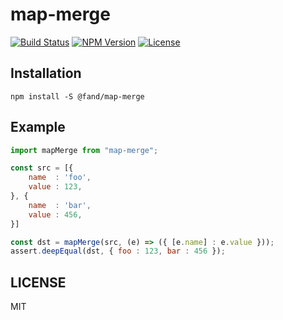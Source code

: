 # map-merge
[![Build Status](http://img.shields.io/travis/fand/map-merge.svg?style=flat-square)](https://travis-ci.org/fand/map-merge)
[![NPM Version](https://img.shields.io/npm/v/@fand/map-merge.svg?style=flat-square)](https://www.npmjs.org/package/fand.map-merge)
[![License](http://img.shields.io/badge/license-MIT-brightgreen.svg?style=flat-square)](http://fand.mit-license.org/)

## Installation

```
npm install -S @fand/map-merge
```

## Example

```js
import mapMerge from "map-merge";

const src = [{
    name  : 'foo',
    value : 123,    
}, {
    name  : 'bar',
    value : 456,
}]

const dst = mapMerge(src, (e) => ({ [e.name] : e.value }));
assert.deepEqual(dst, { foo : 123, bar : 456 });
```

## LICENSE
MIT
